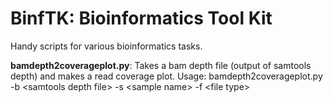 # BinfTK: Bioinformatics Tool Kit

Handy scripts for various bioinformatics tasks.

**bamdepth2coverageplot.py**: Takes a bam depth file (output of samtools depth) and makes a read coverage plot. Usage: bamdepth2coverageplot.py -b \<samtools depth file\> -s \<sample name\> -f \<file type\>
